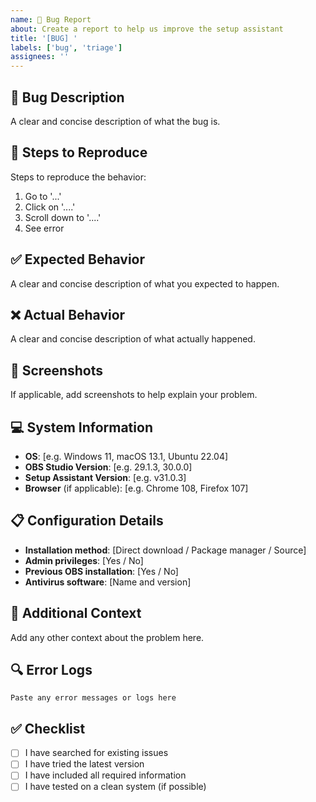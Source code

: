 ```yaml
---
name: 🐛 Bug Report
about: Create a report to help us improve the setup assistant
title: '[BUG] '
labels: ['bug', 'triage']
assignees: ''
---
```


## 🐛 Bug Description
A clear and concise description of what the bug is.

## 🔄 Steps to Reproduce
Steps to reproduce the behavior:
1. Go to '...'
2. Click on '....'
3. Scroll down to '....'
4. See error

## ✅ Expected Behavior
A clear and concise description of what you expected to happen.

## ❌ Actual Behavior
A clear and concise description of what actually happened.

## 📸 Screenshots
If applicable, add screenshots to help explain your problem.

## 💻 System Information
- **OS**: [e.g. Windows 11, macOS 13.1, Ubuntu 22.04]
- **OBS Studio Version**: [e.g. 29.1.3, 30.0.0]
- **Setup Assistant Version**: [e.g. v31.0.3]
- **Browser** (if applicable): [e.g. Chrome 108, Firefox 107]

## 📋 Configuration Details
- **Installation method**: [Direct download / Package manager / Source]
- **Admin privileges**: [Yes / No]
- **Previous OBS installation**: [Yes / No]
- **Antivirus software**: [Name and version]

## 📝 Additional Context
Add any other context about the problem here.

## 🔍 Error Logs
```
Paste any error messages or logs here
```

## ✅ Checklist
- [ ] I have searched for existing issues
- [ ] I have tried the latest version
- [ ] I have included all required information
- [ ] I have tested on a clean system (if possible) 